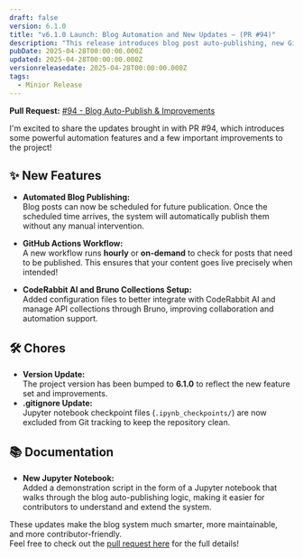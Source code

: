 ```yaml
---
draft: false
version: 6.1.0
title: "v6.1.0 Launch: Blog Automation and New Updates — (PR #94)"
description: "This release introduces blog post auto-publishing, new GitHub workflows, and improved project versioning and documentation."
pubDate: 2025-04-28T00:00:00.000Z
updated: 2025-04-28T00:00:00.000Z
versionreleasedate: 2025-04-28T00:00:00.000Z
tags:
  - Minior Release
---
```


**Pull Request:** [#94 - Blog Auto-Publish & Improvements](https://github.com/rafay99-epic/Astro-Portfolio-Blog/pull/94)

I'm excited to share the updates brought in with PR #94, which introduces some powerful automation features and a few important improvements to the project!

## ✨ New Features

- **Automated Blog Publishing:**  
  Blog posts can now be scheduled for future publication. Once the scheduled time arrives, the system will automatically publish them without any manual intervention.
- **GitHub Actions Workflow:**  
  A new workflow runs **hourly** or **on-demand** to check for posts that need to be published. This ensures that your content goes live precisely when intended!

- **CodeRabbit AI and Bruno Collections Setup:**  
  Added configuration files to better integrate with CodeRabbit AI and manage API collections through Bruno, improving collaboration and automation support.

## 🛠 Chores

- **Version Update:**  
  The project version has been bumped to **6.1.0** to reflect the new feature set and improvements.
- **.gitignore Update:**  
  Jupyter notebook checkpoint files (`.ipynb_checkpoints/`) are now excluded from Git tracking to keep the repository clean.

## 📚 Documentation

- **New Jupyter Notebook:**  
  Added a demonstration script in the form of a Jupyter notebook that walks through the blog auto-publishing logic, making it easier for contributors to understand and extend the system.

These updates make the blog system much smarter, more maintainable, and more contributor-friendly.  
Feel free to check out the [pull request here](https://github.com/rafay99-epic/Astro-Portfolio-Blog/pull/94) for the full details!
